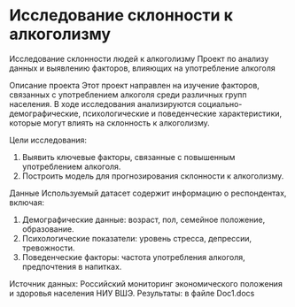 ﻿# Исследование склонности к алкоголизму

Исследование склонности людей к алкоголизму
Проект по анализу данных и выявлению факторов, влияющих на употребление алкоголя

Описание проекта
Этот проект направлен на изучение факторов, связанных с употреблением алкоголя среди различных групп населения. В ходе исследования анализируются социально-демографические, психологические и поведенческие характеристики, которые могут влиять на склонность к алкоголизму.

Цели исследования: 
1. Выявить ключевые факторы, связанные с повышенным употреблением алкоголя.
2. Построить модель для прогнозирования склонности к алкоголизму.

Данные
Используемый датасет содержит информацию о респондентах, включая:
1. Демографические данные: возраст, пол, семейное положение, образование.
2. Психологические показатели: уровень стресса, депрессии, тревожности.
3. Поведенческие факторы: частота употребления алкоголя, предпочтения в напитках.

Источник данных: Российский мониторинг экономического положения и здоровья населения НИУ ВШЭ.
Результаты: в файле Doc1.docs

